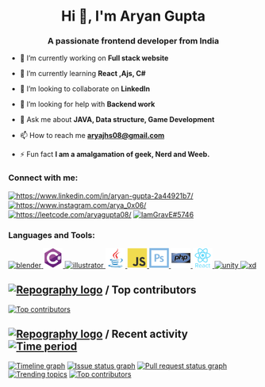<h1 align="center">Hi 👋, I'm Aryan Gupta</h1>
<h3 align="center">A passionate frontend developer from India</h3>

- 🔭 I’m currently working on **Full stack website**

- 🌱 I’m currently learning **React ,Ajs, C#**

- 👯 I’m looking to collaborate on **LinkedIn**

- 🤝 I’m looking for help with **Backend work**

- 💬 Ask me about **JAVA, Data structure, Game Development**

- 📫 How to reach me **aryajhs08@gmail.com**

- ⚡ Fun fact **I am a amalgamation of geek, Nerd and Weeb.**

<h3 align="left">Connect with me:</h3>
<p align="left">
<a href="https://linkedin.com/in/https://www.linkedin.com/in/aryan-gupta-2a44921b7/" target="blank"><img align="center" src="https://raw.githubusercontent.com/rahuldkjain/github-profile-readme-generator/master/src/images/icons/Social/linked-in-alt.svg" alt="https://www.linkedin.com/in/aryan-gupta-2a44921b7/" height="30" width="40" /></a>
<a href="https://instagram.com/https://www.instagram.com/arya_0x06/" target="blank"><img align="center" src="https://raw.githubusercontent.com/rahuldkjain/github-profile-readme-generator/master/src/images/icons/Social/instagram.svg" alt="https://www.instagram.com/arya_0x06/" height="30" width="40" /></a>
<a href="https://www.leetcode.com/https://leetcode.com/aryagupta08/" target="blank"><img align="center" src="https://raw.githubusercontent.com/rahuldkjain/github-profile-readme-generator/master/src/images/icons/Social/leet-code.svg" alt="https://leetcode.com/aryagupta08/" height="30" width="40" /></a>
<a href="https://discord.gg/IamGravE#5746" target="blank"><img align="center" src="https://raw.githubusercontent.com/rahuldkjain/github-profile-readme-generator/master/src/images/icons/Social/discord.svg" alt="IamGravE#5746" height="30" width="40" /></a>
</p>

<h3 align="left">Languages and Tools:</h3>
<p align="left"> <a href="https://www.blender.org/" target="_blank" rel="noreferrer"> <img src="https://download.blender.org/branding/community/blender_community_badge_white.svg" alt="blender" width="40" height="40"/> </a> <a href="https://www.w3schools.com/cs/" target="_blank" rel="noreferrer"> <img src="https://raw.githubusercontent.com/devicons/devicon/master/icons/csharp/csharp-original.svg" alt="csharp" width="40" height="40"/> </a> <a href="https://www.adobe.com/in/products/illustrator.html" target="_blank" rel="noreferrer"> <img src="https://www.vectorlogo.zone/logos/adobe_illustrator/adobe_illustrator-icon.svg" alt="illustrator" width="40" height="40"/> </a> <a href="https://www.java.com" target="_blank" rel="noreferrer"> <img src="https://raw.githubusercontent.com/devicons/devicon/master/icons/java/java-original.svg" alt="java" width="40" height="40"/> </a> <a href="https://developer.mozilla.org/en-US/docs/Web/JavaScript" target="_blank" rel="noreferrer"> <img src="https://raw.githubusercontent.com/devicons/devicon/master/icons/javascript/javascript-original.svg" alt="javascript" width="40" height="40"/> </a> <a href="https://www.photoshop.com/en" target="_blank" rel="noreferrer"> <img src="https://raw.githubusercontent.com/devicons/devicon/master/icons/photoshop/photoshop-line.svg" alt="photoshop" width="40" height="40"/> </a> <a href="https://www.php.net" target="_blank" rel="noreferrer"> <img src="https://raw.githubusercontent.com/devicons/devicon/master/icons/php/php-original.svg" alt="php" width="40" height="40"/> </a> <a href="https://reactjs.org/" target="_blank" rel="noreferrer"> <img src="https://raw.githubusercontent.com/devicons/devicon/master/icons/react/react-original-wordmark.svg" alt="react" width="40" height="40"/> </a> <a href="https://unity.com/" target="_blank" rel="noreferrer"> <img src="https://www.vectorlogo.zone/logos/unity3d/unity3d-icon.svg" alt="unity" width="40" height="40"/> </a> <a href="https://www.adobe.com/products/xd.html" target="_blank" rel="noreferrer"> <img src="https://cdn.worldvectorlogo.com/logos/adobe-xd.svg" alt="xd" width="40" height="40"/> </a> </p>



## [![Repography logo](https://images.repography.com/logo.svg)](https://repography.com) / Top contributors
[![Top contributors](https://images.repography.com/29018069/aryajhs/LeetCode/top-contributors/2adb5c66fdf878167f5f8046b826c0a8_table.svg)](https://github.com/aryajhs/LeetCode/graphs/contributors)



## [![Repography logo](https://images.repography.com/logo.svg)](https://repography.com) / Recent activity [![Time period](https://images.repography.com/29018069/aryajhs/LeetCode/recent-activity/2adb5c66fdf878167f5f8046b826c0a8_badge.svg)](https://repography.com)
[![Timeline graph](https://images.repography.com/29018069/aryajhs/LeetCode/recent-activity/2adb5c66fdf878167f5f8046b826c0a8_timeline.svg)](https://github.com/aryajhs/LeetCode/commits)
[![Issue status graph](https://images.repography.com/29018069/aryajhs/LeetCode/recent-activity/2adb5c66fdf878167f5f8046b826c0a8_issues.svg)](https://github.com/aryajhs/LeetCode/issues)
[![Pull request status graph](https://images.repography.com/29018069/aryajhs/LeetCode/recent-activity/2adb5c66fdf878167f5f8046b826c0a8_prs.svg)](https://github.com/aryajhs/LeetCode/pulls)
[![Trending topics](https://images.repography.com/29018069/aryajhs/LeetCode/recent-activity/2adb5c66fdf878167f5f8046b826c0a8_words.svg)](https://github.com/aryajhs/LeetCode/commits)
[![Top contributors](https://images.repography.com/29018069/aryajhs/LeetCode/recent-activity/2adb5c66fdf878167f5f8046b826c0a8_users.svg)](https://github.com/aryajhs/LeetCode/graphs/contributors)




